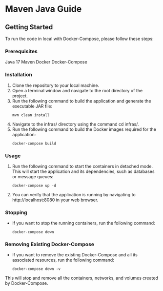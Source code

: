 # Maven Java Guide

## Getting Started
To run the code in local with Docker-Compose, please follow these steps:

### Prerequisites

Java 17
Maven
Docker
Docker-Compose

### Installation

1. Clone the repository to your local machine. 
2. Open a terminal window and navigate to the root directory of the project. 
3. Run the following command to build the application and generate the executable JAR file:
    ```shell
    mvn clean install
    ```
4. Navigate to the infras/ directory using the command cd infras/.
5. Run the following command to build the Docker images required for the application:
    ```shell
    docker-compose build
    ```

### Usage

1. Run the following command to start the containers in detached mode. This will start the application and its dependencies, such as databases or message queues:
    ```shell
    docker-compose up -d
    ```
2. You can verify that the application is running by navigating to http://localhost:8080 in your web browser.

### Stopping

* If you want to stop the running containers, run the following command:
    ```shell
    docker-compose down
    ```
   
### Removing Existing Docker-Compose

* If you want to remove the existing Docker-Compose and all its associated resources, run the following command:
    ```shell
    docker-compose down -v
    ```
This will stop and remove all the containers, networks, and volumes created by Docker-Compose.